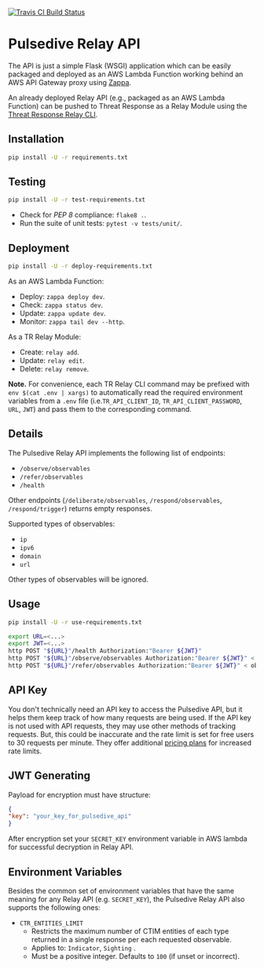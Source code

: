 [![Travis CI Build Status](https://travis-ci.com/CiscoSecurity/tr-05-serverless-pulsedive.svg?branch=develop)](https://api.travis-ci.com/CiscoSecurity/tr-05-serverless-pulsedive)

# Pulsedive Relay API

The API is just a simple Flask (WSGI) application which can be easily
packaged and deployed as an AWS Lambda Function working behind an AWS API
Gateway proxy using [Zappa](https://github.com/Miserlou/Zappa).

An already deployed Relay API (e.g., packaged as an AWS Lambda Function) can
be pushed to Threat Response as a Relay Module using the
[Threat Response Relay CLI](https://github.com/threatgrid/tr-lambda-relay).

## Installation

```bash
pip install -U -r requirements.txt
```

## Testing

```bash
pip install -U -r test-requirements.txt
```

- Check for *PEP 8* compliance: `flake8 .`.
- Run the suite of unit tests: `pytest -v tests/unit/`.

## Deployment

```bash
pip install -U -r deploy-requirements.txt
```

As an AWS Lambda Function:
- Deploy: `zappa deploy dev`.
- Check: `zappa status dev`.
- Update: `zappa update dev`.
- Monitor: `zappa tail dev --http`.

As a TR Relay Module:
- Create: `relay add`.
- Update: `relay edit`.
- Delete: `relay remove`.

**Note.** For convenience, each TR Relay CLI command may be prefixed with
`env $(cat .env | xargs)` to automatically read the required environment
variables from a `.env` file (i.e.`TR_API_CLIENT_ID`, `TR_API_CLIENT_PASSWORD`,
`URL`, `JWT`) and pass them to the corresponding command.

## Details
The Pulsedive Relay API implements the following list of endpoints:
* `/observe/observables`
* `/refer/observables`
* `/health`

Other endpoints (`/deliberate/observables`, `/respond/observables`, `/respond/trigger`) 
returns empty responses.

Supported types of observables:
* `ip`
* `ipv6`
* `domain`
* `url`

Other types of observables will be ignored.

## Usage

```bash
pip install -U -r use-requirements.txt
```

```bash
export URL=<...>
export JWT=<...>
http POST "${URL}"/health Authorization:"Bearer ${JWT}"
http POST "${URL}"/observe/observables Authorization:"Bearer ${JWT}" < observables.json
http POST "${URL}"/refer/observables Authorization:"Bearer ${JWT}" < observables.json

```
## API Key

You don't technically need an API key to access the Pulsedive API, but it helps them keep
track of how many requests are being used. If the API key is not used with API
requests, they may use other methods of tracking requests. But, this could be inaccurate 
and the rate limit is set for free users to 30 requests per minute.
They offer additional [pricing plans](https://pulsedive.com/about/?q=api) for increased rate limits. 

## JWT Generating

Payload for encryption must have structure:
```json
{
"key": "your_key_for_pulsedive_api"
}
```

After encryption set your `SECRET_KEY` environment 
variable in AWS lambda for successful decryption in Relay API.

## Environment Variables

Besides the common set of environment variables that have the same meaning for
any Relay API (e.g. `SECRET_KEY`), the Pulsedive Relay API also supports the
following ones:

- `CTR_ENTITIES_LIMIT`
  - Restricts the maximum number of CTIM entities of each type returned in a
  single response per each requested observable.
  - Applies to: `Indicator`, `Sighting` .
  - Must be a positive integer. Defaults to `100` (if unset or incorrect).
